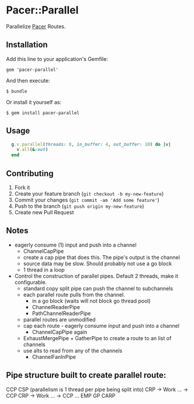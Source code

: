 # Pacer::Parallel

Parallelize [Pacer](https://github.com/pangloss/pacer) Routes.

## Installation

Add this line to your application's Gemfile:

    gem 'pacer-parallel'

And then execute:

    $ bundle

Or install it yourself as:

    $ gem install pacer-parallel

## Usage

```ruby
  g.v.parallel(threads: 8, in_buffer: 4, out_buffer: 10) do |v|
    v.all(&:out)
  end
```

## Contributing

1. Fork it
2. Create your feature branch (`git checkout -b my-new-feature`)
3. Commit your changes (`git commit -am 'Add some feature'`)
4. Push to the branch (`git push origin my-new-feature`)
5. Create new Pull Request


## Notes


* eagerly consume (1) input and push into a channel
  * ChannelCapPipe
  * create a cap pipe that does this. The pipe's output is the channel
  * source data may be slow. Should probably not use a go block
  * 1 thread in a loop
* Control the construction of parallel pipes. Default 2 threads, make
it configurable.
  * standard copy split pipe can push the channel to subchannels
  * each parallel route pulls from the channel.
    * in a go block (waits will not block go thread pool)
    * ChannelReaderPipe
    * PathChannelReaderPipe
  * parallel routes are unmodified
  * cap each route - eagerly consume input and push into a channel
    * ChannelCapPipe again
  * ExhaustMergePipe + GatherPipe to create a route to an list of
    channels
  * use alts to read from any of the channels
    * ChannelFanInPipe



## Pipe structure built to create parallel route:

 CCP
 CSP (parallelism is 1 thread per pipe being split into)
   CRP -> Work ... -> CCP
   CRP -> Work ... -> CCP
   ...
 EMP
 GP
 CARP
